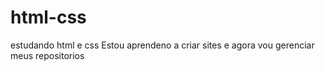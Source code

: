 # html-css
estudando html e css
Estou aprendeno a criar sites e agora vou gerenciar meus repositorios
